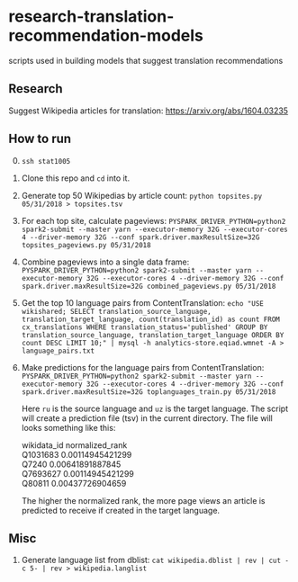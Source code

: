 # research-translation-recommendation-models
scripts used in building models that suggest translation recommendations

## Research
Suggest Wikipedia articles for translation: https://arxiv.org/abs/1604.03235


## How to run
0. `ssh stat1005`
1. Clone this repo and `cd` into it.
2. Generate top 50 Wikipedias by article count:
   `python topsites.py 05/31/2018 > topsites.tsv`
3. For each top site, calculate pageviews:
   `PYSPARK_DRIVER_PYTHON=python2 spark2-submit --master yarn --executor-memory 32G --executor-cores 4 --driver-memory 32G --conf spark.driver.maxResultSize=32G topsites_pageviews.py 05/31/2018`
4. Combine pageviews into a single data frame:
   `PYSPARK_DRIVER_PYTHON=python2 spark2-submit --master yarn --executor-memory 32G --executor-cores 4 --driver-memory 32G --conf spark.driver.maxResultSize=32G combined_pageviews.py 05/31/2018`
5. Get the top 10 language pairs from ContentTranslation:
   `echo "USE wikishared; SELECT translation_source_language, translation_target_language, count(translation_id) as count FROM cx_translations WHERE translation_status='published' GROUP BY translation_source_language, translation_target_language ORDER BY count DESC LIMIT 10;" | mysql -h analytics-store.eqiad.wmnet -A > language_pairs.txt`
6. Make predictions for the language pairs from ContentTranslation:
   `PYSPARK_DRIVER_PYTHON=python2 spark2-submit --master yarn --executor-memory 32G --executor-cores 4 --driver-memory 32G --conf spark.driver.maxResultSize=32G toplanguages_train.py 05/31/2018`

   Here `ru` is the source language and `uz` is the target language. The
   script will create a prediction file (tsv) in the current directory.
   The file will looks something like this:

   wikidata_id	normalized_rank\
   Q1031683	0.00114945421299\
   Q7240	0.00641891887845\
   Q7693627	0.00114945421299\
   Q80811	0.00437726904659

   The higher the normalized rank, the more page views an article is
   predicted to receive if created in the target language.

## Misc
1. Generate language list from dblist:
   `cat wikipedia.dblist | rev | cut -c 5- | rev > wikipedia.langlist`
